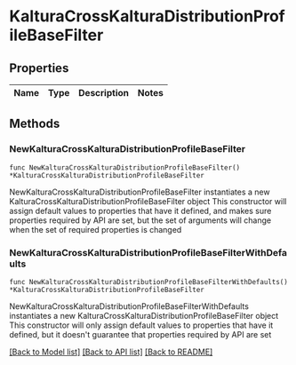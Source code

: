 # KalturaCrossKalturaDistributionProfileBaseFilter

## Properties

Name | Type | Description | Notes
------------ | ------------- | ------------- | -------------

## Methods

### NewKalturaCrossKalturaDistributionProfileBaseFilter

`func NewKalturaCrossKalturaDistributionProfileBaseFilter() *KalturaCrossKalturaDistributionProfileBaseFilter`

NewKalturaCrossKalturaDistributionProfileBaseFilter instantiates a new KalturaCrossKalturaDistributionProfileBaseFilter object
This constructor will assign default values to properties that have it defined,
and makes sure properties required by API are set, but the set of arguments
will change when the set of required properties is changed

### NewKalturaCrossKalturaDistributionProfileBaseFilterWithDefaults

`func NewKalturaCrossKalturaDistributionProfileBaseFilterWithDefaults() *KalturaCrossKalturaDistributionProfileBaseFilter`

NewKalturaCrossKalturaDistributionProfileBaseFilterWithDefaults instantiates a new KalturaCrossKalturaDistributionProfileBaseFilter object
This constructor will only assign default values to properties that have it defined,
but it doesn't guarantee that properties required by API are set


[[Back to Model list]](../README.md#documentation-for-models) [[Back to API list]](../README.md#documentation-for-api-endpoints) [[Back to README]](../README.md)


